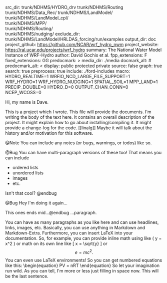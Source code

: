 src_dir: trunk/NDHMS/HYDRO_drv
         trunk/NDHMS/Routing
         trunk/NDHMS/Data_Rec/
         trunk/NDHMS/LandModel/		
         trunk/NDHMS/LandModel_cpl/		
         trunk/NDHMS/MPP/		
         trunk/NDHMS/Routing/		
         trunk/NDHMS/nudging/
exclude_dir: trunk/NDHMS/LandModel/HRLDAS_forcing/run/examples
output_dir: doc
project_github: https://github.com/NCAR/wrf_hydro_nwm
project_website: https://ral.ucar.edu/projects/wrf_hydro
summary: The National Water Model Instance of WRF-Hydro
author: David Gochis et al.
fpp_extensions: F
fixed_extensions: GG
predocmark: >
media_dir: ./media
docmark_alt: #
predocmark_alt: <
display: public
         protected
         private
source: false
graph: true
search: true
preprocess: true
include: ./ford-includes
macro:	HYDRO_REALTIME=1
	        WRFIO_NCD_LARGE_FILE_SUPPORT=1
			WRF_HYDRO=1
			WRF_HYDRO_NUDGING=1
			SPATIAL_SOIL=1
			MPP_LAND=1
			PRECIP_DOUBLE=0
			HYDRO_D=0
			OUTPUT_CHAN_CONN=0
			NCEP_WCOSS=0

Hi, my name is Dave.

This is a project which I wrote. This file will provide the documents. I'm
writing the body of the text here. It contains an overall description of the
project. It might explain how to go about installing/compiling it. It might
provide a change-log for the code. [[linalg]] Maybe it will talk about the
history and/or motivation for this software.

@Note
You can include any notes (or bugs, warnings, or todos) like so.

@Bug
You can have multi-paragraph versions of these too! That means you can
include

- ordered lists
- unordered lists
- images
- etc.

Isn't that cool?
@endbug

@Bug Hey I'm doing it again...

This ones ends mid...@endbug ...paragraph.

You can have as many paragraphs as you like here and can use headlines, links,
images, etc. Basically, you can use anything in Markdown and Markdown-Extra.
Furthermore, you can insert LaTeX into your documentation. So, for example,
you can provide inline math using like \( y = x^2 \) or math on its own line
like \[ x = \sqrt{y} \] or $$ e = mc^2. $$ You can even use LaTeX environments!
So you can get numbered equations like this:
\begin{equation}
  PV = nRT
\end{equation}
So let your imagination run wild. As you can tell, I'm more or less just
filling in space now. This will be the last sentence.
